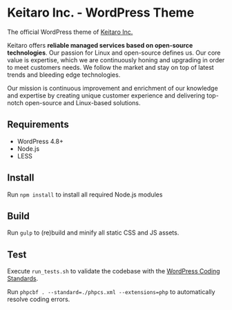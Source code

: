 # Keitaro Inc. - WordPress Theme

The official WordPress theme of [Keitaro Inc.](http://www.keitaro.com/)

Keitaro offers **reliable managed services based on open-source technologies**. Our passion for Linux and open-source defines us. Our core value is expertise, which we are continuously honing and upgrading in order to meet customers needs. We follow the market and stay on top of latest trends and bleeding edge technologies.

Our mission is continuous improvement and enrichment of our knowledge and expertise by creating unique customer experience and delivering top-notch open-source and Linux-based solutions.

## Requirements

* WordPress 4.8+
* Node.js
* LESS

## Install

Run `npm install` to install all required Node.js modules

## Build

Run `gulp` to (re)build and minify all static CSS and JS assets.

## Test

Execute `run_tests.sh` to validate the codebase with the [WordPress Coding Standards](https://make.wordpress.org/core/handbook/best-practices/coding-standards/).

Run `phpcbf . --standard=./phpcs.xml --extensions=php` to automatically resolve coding errors.
